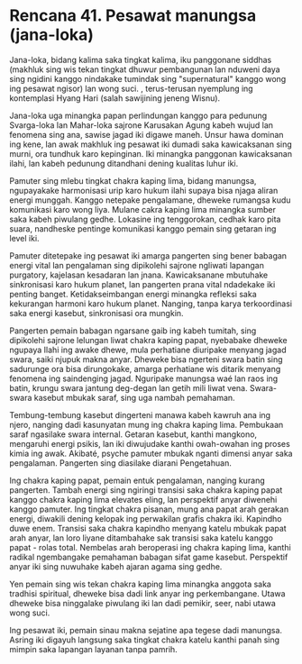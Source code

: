 # Rencana 41. Pesawat manungsa (jana-loka)

Jana-loka, bidang kalima saka tingkat kalima, iku panggonane siddhas (makhluk sing wis tekan tingkat dhuwur pembangunan lan nduweni daya sing ngidini kanggo nindakake tumindak sing "supernatural" kanggo wong ing pesawat ngisor) lan wong suci. , terus-terusan nyemplung ing kontemplasi Hyang Hari (salah sawijining jeneng Wisnu).

Jana-loka uga minangka papan perlindungan kanggo para pedunung Svarga-loka lan Mahar-loka sajrone Karusakan Agung kabeh wujud lan fenomena sing ana, sawise jagad iki digawe maneh. Unsur hawa dominan ing kene, lan awak makhluk ing pesawat iki dumadi saka kawicaksanan sing murni, ora tundhuk karo kepinginan. Iki minangka panggonan kawicaksanan ilahi, lan kabeh pedunung ditandhani dening kualitas luhur iki.

Pamuter sing mlebu tingkat chakra kaping lima, bidang manungsa, ngupayakake harmonisasi urip karo hukum ilahi supaya bisa njaga aliran energi munggah. Kanggo netepake pengalamane, dheweke rumangsa kudu komunikasi karo wong liya. Mulane cakra kaping lima minangka sumber saka kabeh piwulang gedhe. Lokasine ing tenggorokan, cedhak karo pita suara, nandheske pentinge komunikasi kanggo pemain sing getaran ing level iki.

Pamuter ditetepake ing pesawat iki amarga pangerten sing bener babagan energi vital lan pengalaman sing dipikolehi sajrone ngliwati lapangan purgatory, kajelasan kesadaran lan jnana. Kawicaksanane mbutuhake sinkronisasi karo hukum planet, lan pangerten prana vital ndadekake iki penting banget. Ketidakseimbangan energi minangka refleksi saka kekurangan harmoni karo hukum planet. Nanging, tanpa karya terkoordinasi saka energi kasebut, sinkronisasi ora mungkin.

Pangerten pemain babagan ngarsane gaib ing kabeh tumitah, sing dipikolehi sajrone lelungan liwat chakra kaping papat, nyebabake dheweke ngupaya Ilahi ing awake dhewe, mula perhatiane diuripake menyang jagad swara, saiki njupuk makna anyar. Dheweke bisa ngerteni swara batin sing sadurunge ora bisa dirungokake, amarga perhatiane wis ditarik menyang fenomena ing saindenging jagad. Nguripake manungsa waé lan raos ing batin, krungu swara jantung deg-degan lan getih mili liwat vena. Swara-swara kasebut mbukak saraf, sing uga nambah pemahaman.

Tembung-tembung kasebut dingerteni manawa kabeh kawruh ana ing njero, nanging dadi kasunyatan mung ing chakra kaping lima. Pembukaan saraf ngasilake swara internal. Getaran kasebut, kanthi mangkono, mengaruhi energi psikis, lan iki diwujudake kanthi owah-owahan ing proses kimia ing awak. Akibaté, psyche pamuter mbukak nganti dimensi anyar saka pengalaman. Pangerten sing diasilake diarani Pengetahuan.

Ing chakra kaping papat, pemain entuk pengalaman, nanging kurang pangerten. Tambah energi sing ngiringi transisi saka chakra kaping papat kanggo chakra kaping lima elevates eling, lan perspektif anyar diwenehi kanggo pamuter. Ing tingkat chakra pisanan, mung ana papat arah gerakan energi, diwakili dening kelopak ing perwakilan grafis chakra iki. Kapindho duwe enem. Transisi saka chakra kapindho menyang katelu mbukak papat arah anyar, lan loro liyane ditambahake sak transisi saka katelu kanggo papat - rolas total. Nembelas arah beroperasi ing chakra kaping lima, kanthi radikal ngembangake pemahaman babagan sifat game kasebut. Perspektif anyar iki sing nuwuhake kabeh ajaran agama sing gedhe.

Yen pemain sing wis tekan chakra kaping lima minangka anggota saka tradhisi spiritual, dheweke bisa dadi link anyar ing perkembangane. Utawa dheweke bisa ninggalake piwulang iki lan dadi pemikir, seer, nabi utawa wong suci.

Ing pesawat iki, pemain sinau makna sejatine apa tegese dadi manungsa. Asring iki digayuh langsung saka tingkat chakra katelu kanthi panah sing mimpin saka lapangan layanan tanpa pamrih.
